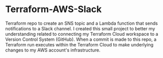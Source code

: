 # Terraform-AWS-Slack
Terraform repo to create an SNS topic and a Lambda function that sends notifications to a Slack channel.
I created this small project to better my understanding related to connecting my Terraform Cloud workspace to a Version Control System (GitHub). When a commit is made to this repo, a Terraform run executes within the Terraform Cloud to make underlying changes to my AWS account's infrastructure.
